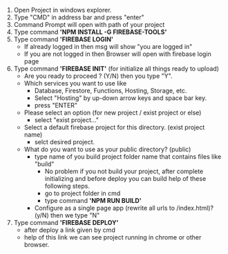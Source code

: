 1. Open Project in windows explorer.
1. Type "CMD" in address bar and press "enter"
1. Command Prompt will open with path of your project
1. Type command **'NPM INSTALL -G FIREBASE-TOOLS'**
1. Type command **'FIREBASE LOGIN'**
   - If already logged in then msg will show "you are logged in"
   - If you are not logged in then Browser will open with firebase login page
1. Type command **'FIREBASE INIT'** (for initialize all things ready to upload)
   - Are you ready to proceed ? (Y/N) then you type "Y".
   - Which services you want to use like
      - Database, Firestore, Functions, Hosting, Storage, etc.
      - Select "Hosting" by up-down arrow keys and space bar key.
      - press "ENTER"
   - Please select an option (for new project / exist project or else)
      - select "exist project..."
   - Select a default firebase project for this directory. (exist project name)
      - selct desired project.
   - What do you want to use as your public directory? (public) 
      - type name of you build project folder name that contains files like "build"
        - No problem if you not build your project, after complete initializing and before deploy you can build help of these following steps.
        - go to project folder in cmd
        - type command **'NPM RUN BUILD'**
      - Configure as a single page app (rewrite all urls to /index.html)? (y/N) then we type "N"  
1. Type command **'FIREBASE DEPLOY'**
      - after deploy a link given by cmd 
      - help of this link we can see project running in chrome or other browser.
